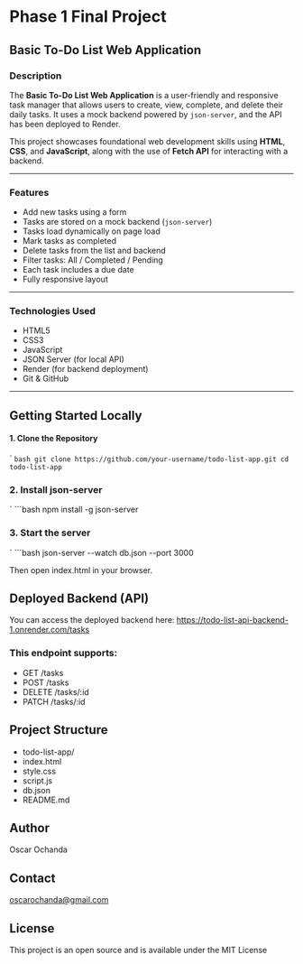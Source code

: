 # Phase 1 Final Project

## Basic To-Do List Web Application

### Description
The **Basic To-Do List Web Application** is a user-friendly and responsive task manager that allows users to create, view, complete, and delete their daily tasks. It uses a mock backend powered by `json-server`, and the API has been deployed to Render.

This project showcases foundational web development skills using **HTML**, **CSS**, and **JavaScript**, along with the use of **Fetch API** for interacting with a backend.

---

### Features
- Add new tasks using a form
- Tasks are stored on a mock backend (`json-server`)
- Tasks load dynamically on page load
- Mark tasks as completed
- Delete tasks from the list and backend
- Filter tasks: All / Completed / Pending
- Each task includes a due date
- Fully responsive layout

---

### Technologies Used
- HTML5
- CSS3
- JavaScript 
- JSON Server (for local API)
- Render (for backend deployment)
- Git & GitHub

---

## Getting Started Locally

#### 1. Clone the Repository

` ```bash
git clone https://github.com/your-username/todo-list-app.git
cd todo-list-app``` 

### 2. Install json-server

` ```bash
npm install -g json-server

### 3. Start the server

` ```bash
json-server --watch db.json --port 3000

Then open index.html in your browser.

## Deployed Backend (API)

You can access the deployed backend here:
https://todo-list-api-backend-1.onrender.com/tasks

### This endpoint supports:

- GET /tasks
- POST /tasks
- DELETE /tasks/:id
- PATCH /tasks/:id

## Project Structure
- todo-list-app/
- index.html
- style.css
- script.js
- db.json
- README.md

## Author
Oscar Ochanda

## Contact
oscarochanda@gmail.com

## License
This project is an open source and is available under the MIT License









